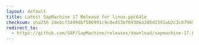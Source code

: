 ```yaml
---
layout: default
title: Latest SapMachine 17 Release for linux-ppc64le
checksum: sha256 2debc73499dbf506991c9c0e453bf69306a286d2391ab2c3c07905d1663fe884
redirect_to:
  - https://github.com/SAP/SapMachine/releases/download/sapmachine-17.0.14/sapmachine-jre-17.0.14_linux-ppc64le_bin.tar.gz
---
```

